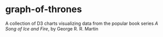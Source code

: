 graph-of-thrones
================

A collection of D3 charts visualizing data from the popular book series *A Song of Ice and Fire*, by George R. R. Martin
